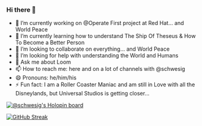<!-- [![schwesig, Changes are Welcome!](https://pimp-my-readme.webapp.io/pimp-my-readme/wavy-banner?subtitle=Changes%20are%20Welcome%21&title=Thorsten%20schwesig)](https://pimp-my-readme.webapp.io)
-->
### Hi there 👋

- 🔭 I’m currently working on @Operate First project at Red Hat... and World Peace
- 🌱 I’m currently learning how to understand The Ship Of Theseus & How To Become a Better Person
- 👯 I’m looking to collaborate on everything... and World Peace
- 🤔 I’m looking for help with understanding the World and Humans
- 💬 Ask me about Loom
- 📫 How to reach me: here and on a lot of channels with @schwesig
- 😄 Pronouns: he/him/his
- ⚡ Fun fact: I am a Roller Coaster Maniac and am still in Love with all the Disneylands, but Universal Studios is getting closer...

[![@schwesig's Holopin board](https://holopin.me/schwesig)](https://holopin.io/@schwesig)


[![GitHub Streak](https://streak-stats.demolab.com/?user=schwesig)](https://git.io/streak-stats)

<!--
**schwesig/schwesig** is a ✨ _special_ ✨ repository because its `README.md` (this file) appears on your GitHub profile.

Here are some ideas to get you started:

- 🔭 I’m currently working on ...
- 🌱 I’m currently learning ...
- 👯 I’m looking to collaborate on ...
- 🤔 I’m looking for help with ...
- 💬 Ask me about ...
- 📫 How to reach me: ...
- 😄 Pronouns: ...
- ⚡ Fun fact: ...
-->
